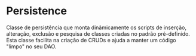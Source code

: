 # Persistence
Classe de persistência que monta dinâmicamente os scripts de inserção, alteração, exclusão e pesquisa de classes criadas no padrão pré-definido.
Esta classe facilita na criação de CRUDs e ajuda a manter um código "limpo" no seu DAO.
